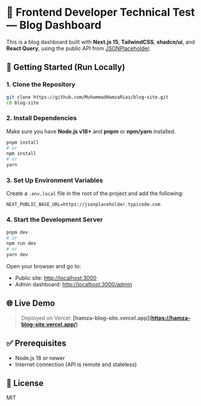  # 🧪 Frontend Developer Technical Test — Blog Dashboard

This is a blog dashboard built with **Next.js 15**, **TailwindCSS**, **shadcn/ui**, and **React Query**, using the public API from [JSONPlaceholder](https://jsonplaceholder.typicode.com/).

## 🚀 Getting Started (Run Locally)

### 1. Clone the Repository

```bash
git clone https://github.com/MuhammadHamzaRiaz/blog-site.git
cd blog-site
```

### 2. Install Dependencies

Make sure you have **Node.js v18+** and **pnpm** or **npm/yarn** installed.

```bash
pnpm install
# or
npm install
# or
yarn
```

### 3. Set Up Environment Variables

Create a `.env.local` file in the root of the project and add the following:

```env
NEXT_PUBLIC_BASE_URL=https://jsonplaceholder.typicode.com
```

### 4. Start the Development Server

```bash
pnpm dev
# or
npm run dev
# or
yarn dev
```

Open your browser and go to:

* Public site: [http://localhost:3000](http://localhost:3000)
* Admin dashboard: [http://localhost:3000/admin](http://localhost:3000/admin)

## 🌐 Live Demo

> Deployed on Vercel: **\[hamza-blog-site.vercel.app](https://hamza-blog-site.vercel.app/)**

## ✅ Prerequisites

* Node.js 18 or newer
* Internet connection (API is remote and stateless)

## 📄 License

MIT
